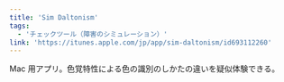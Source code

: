 ```yaml
---
title: 'Sim Daltonism'
tags:
  - 'チェックツール（障害のシミュレーション）'
link: 'https://itunes.apple.com/jp/app/sim-daltonism/id693112260'
---
```


Mac 用アプリ。色覚特性による色の識別のしかたの違いを疑似体験できる。
